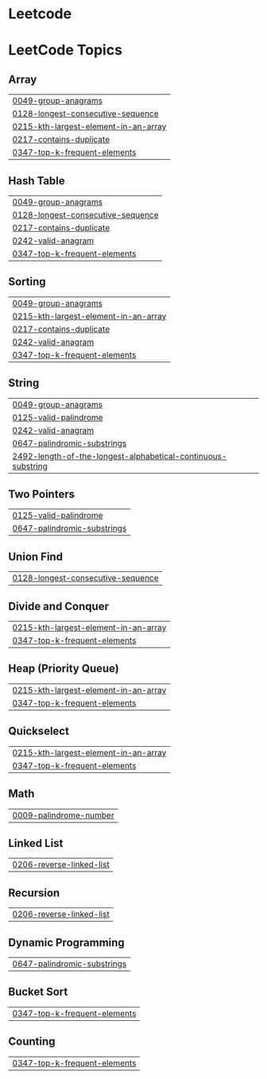 # Leetcode
<!---LeetCode Topics Start-->
# LeetCode Topics
## Array
|  |
| ------- |
| [0049-group-anagrams](https://github.com/ratheeshkumar25/Leetcode/tree/master/0049-group-anagrams) |
| [0128-longest-consecutive-sequence](https://github.com/ratheeshkumar25/Leetcode/tree/master/0128-longest-consecutive-sequence) |
| [0215-kth-largest-element-in-an-array](https://github.com/ratheeshkumar25/Leetcode/tree/master/0215-kth-largest-element-in-an-array) |
| [0217-contains-duplicate](https://github.com/ratheeshkumar25/Leetcode/tree/master/0217-contains-duplicate) |
| [0347-top-k-frequent-elements](https://github.com/ratheeshkumar25/Leetcode/tree/master/0347-top-k-frequent-elements) |
## Hash Table
|  |
| ------- |
| [0049-group-anagrams](https://github.com/ratheeshkumar25/Leetcode/tree/master/0049-group-anagrams) |
| [0128-longest-consecutive-sequence](https://github.com/ratheeshkumar25/Leetcode/tree/master/0128-longest-consecutive-sequence) |
| [0217-contains-duplicate](https://github.com/ratheeshkumar25/Leetcode/tree/master/0217-contains-duplicate) |
| [0242-valid-anagram](https://github.com/ratheeshkumar25/Leetcode/tree/master/0242-valid-anagram) |
| [0347-top-k-frequent-elements](https://github.com/ratheeshkumar25/Leetcode/tree/master/0347-top-k-frequent-elements) |
## Sorting
|  |
| ------- |
| [0049-group-anagrams](https://github.com/ratheeshkumar25/Leetcode/tree/master/0049-group-anagrams) |
| [0215-kth-largest-element-in-an-array](https://github.com/ratheeshkumar25/Leetcode/tree/master/0215-kth-largest-element-in-an-array) |
| [0217-contains-duplicate](https://github.com/ratheeshkumar25/Leetcode/tree/master/0217-contains-duplicate) |
| [0242-valid-anagram](https://github.com/ratheeshkumar25/Leetcode/tree/master/0242-valid-anagram) |
| [0347-top-k-frequent-elements](https://github.com/ratheeshkumar25/Leetcode/tree/master/0347-top-k-frequent-elements) |
## String
|  |
| ------- |
| [0049-group-anagrams](https://github.com/ratheeshkumar25/Leetcode/tree/master/0049-group-anagrams) |
| [0125-valid-palindrome](https://github.com/ratheeshkumar25/Leetcode/tree/master/0125-valid-palindrome) |
| [0242-valid-anagram](https://github.com/ratheeshkumar25/Leetcode/tree/master/0242-valid-anagram) |
| [0647-palindromic-substrings](https://github.com/ratheeshkumar25/Leetcode/tree/master/0647-palindromic-substrings) |
| [2492-length-of-the-longest-alphabetical-continuous-substring](https://github.com/ratheeshkumar25/Leetcode/tree/master/2492-length-of-the-longest-alphabetical-continuous-substring) |
## Two Pointers
|  |
| ------- |
| [0125-valid-palindrome](https://github.com/ratheeshkumar25/Leetcode/tree/master/0125-valid-palindrome) |
| [0647-palindromic-substrings](https://github.com/ratheeshkumar25/Leetcode/tree/master/0647-palindromic-substrings) |
## Union Find
|  |
| ------- |
| [0128-longest-consecutive-sequence](https://github.com/ratheeshkumar25/Leetcode/tree/master/0128-longest-consecutive-sequence) |
## Divide and Conquer
|  |
| ------- |
| [0215-kth-largest-element-in-an-array](https://github.com/ratheeshkumar25/Leetcode/tree/master/0215-kth-largest-element-in-an-array) |
| [0347-top-k-frequent-elements](https://github.com/ratheeshkumar25/Leetcode/tree/master/0347-top-k-frequent-elements) |
## Heap (Priority Queue)
|  |
| ------- |
| [0215-kth-largest-element-in-an-array](https://github.com/ratheeshkumar25/Leetcode/tree/master/0215-kth-largest-element-in-an-array) |
| [0347-top-k-frequent-elements](https://github.com/ratheeshkumar25/Leetcode/tree/master/0347-top-k-frequent-elements) |
## Quickselect
|  |
| ------- |
| [0215-kth-largest-element-in-an-array](https://github.com/ratheeshkumar25/Leetcode/tree/master/0215-kth-largest-element-in-an-array) |
| [0347-top-k-frequent-elements](https://github.com/ratheeshkumar25/Leetcode/tree/master/0347-top-k-frequent-elements) |
## Math
|  |
| ------- |
| [0009-palindrome-number](https://github.com/ratheeshkumar25/Leetcode/tree/master/0009-palindrome-number) |
## Linked List
|  |
| ------- |
| [0206-reverse-linked-list](https://github.com/ratheeshkumar25/Leetcode/tree/master/0206-reverse-linked-list) |
## Recursion
|  |
| ------- |
| [0206-reverse-linked-list](https://github.com/ratheeshkumar25/Leetcode/tree/master/0206-reverse-linked-list) |
## Dynamic Programming
|  |
| ------- |
| [0647-palindromic-substrings](https://github.com/ratheeshkumar25/Leetcode/tree/master/0647-palindromic-substrings) |
## Bucket Sort
|  |
| ------- |
| [0347-top-k-frequent-elements](https://github.com/ratheeshkumar25/Leetcode/tree/master/0347-top-k-frequent-elements) |
## Counting
|  |
| ------- |
| [0347-top-k-frequent-elements](https://github.com/ratheeshkumar25/Leetcode/tree/master/0347-top-k-frequent-elements) |
<!---LeetCode Topics End-->